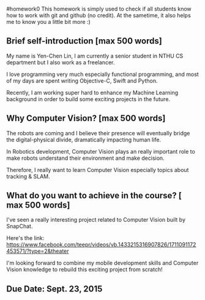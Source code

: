 #homework0
This homework is simply used to check if all students know how to work with git and github (no credit).
At the sametime, it also helps me to know you a little bit more :)

## Brief self-introduction [max 500 words]
My name is Yen-Chen Lin, I am currently a senior student in NTHU CS department but I also work as a freelancer.

I love programming very much especially functional programming, and most of my days are spent writing Objective-C, Swift and Python.

Recently, I am working super hard to enhance my Machine Learning background in order to build some exciting projects in the future.
## Why Computer Vision? [max 500 words]
The robots are coming and I believe their presence will eventually bridge the digital-physical divide, dramatically impacting human life.

In Robotics development, Computer Vision plays an really important role to make robots understand their environment and make decision.

Therefore, I really want to learn Computer Vision especially topics about tracking & SLAM.
## What do you want to achieve in the course? [ max 500 words]
I've seen a really interesting project related to Computer Vision built by SnapChat.

Here's the link: https://www.facebook.com/teepr/videos/vb.1433215316907826/1711091172453571/?type=2&theater

I'm looking forward to combine my mobile development skills and Computer Vision knowledge to rebuild this exciting project from scratch!


## Due Date: Sept. 23, 2015
